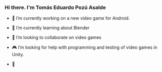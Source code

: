 ### Hi there. I'm Tomás Eduardo Pozú Asalde

- :muscle:     I’m currently working on a new video game for Android.
- :running:    I’m currently learning about Blender
- :rocket:     I’m looking to collaborate on video games
- :video_game: I’m looking for help with programming and testing of video games in Unity.

- :speech_balloon: 


